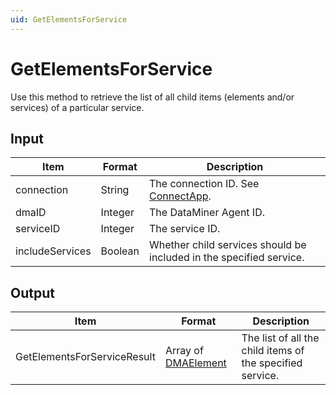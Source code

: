 ```yaml
---
uid: GetElementsForService
---
```


# GetElementsForService

Use this method to retrieve the list of all child items (elements and/or services) of a particular service.

## Input

| Item            | Format  | Description                                                                 |
|-----------------|---------|-----------------------------------------------------------------------------|
| connection      | String  | The connection ID. See [ConnectApp](xref:ConnectApp).                        |
| dmaID           | Integer | The DataMiner Agent ID.                                                     |
| serviceID       | Integer | The service ID.                                                             |
| includeServices | Boolean | Whether child services should be included in the specified service. |

## Output

| Item | Format | Description |
|--|--|--|
| GetElementsForServiceResult | Array of [DMAElement](xref:DMAElement) | The list of all the child items of the specified service. |

